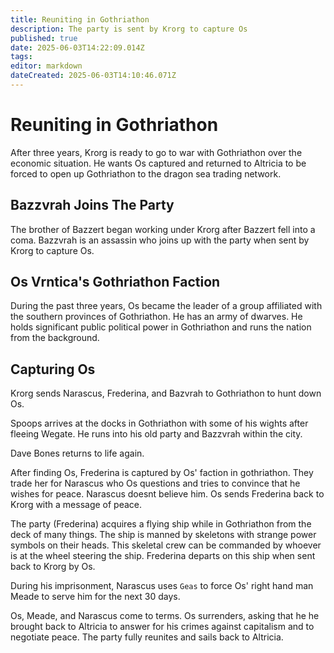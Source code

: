 ```yaml
---
title: Reuniting in Gothriathon
description: The party is sent by Krorg to capture Os
published: true
date: 2025-06-03T14:22:09.014Z
tags: 
editor: markdown
dateCreated: 2025-06-03T14:10:46.071Z
---
```


# Reuniting in Gothriathon
After three years, Krorg is ready to go to war with Gothriathon over the economic situation. He wants Os captured and returned to Altricia to be forced to open up Gothriathon to the dragon sea trading network.


## Bazzvrah Joins The Party
The brother of Bazzert began working under Krorg after Bazzert fell into a coma. Bazzvrah is an assassin who joins up with the party when sent by Krorg to capture Os.


## Os Vrntica's Gothriathon Faction
During the past three years, Os became the leader of a group affiliated with the southern provinces of Gothriathon. He has an army of dwarves. He holds significant public political power in Gothriathon and runs the nation from the background.

## Capturing Os
Krorg sends Narascus, Frederina, and Bazvrah to Gothriathon to hunt down Os.

Spoops arrives at the docks in Gothriathon with some of his wights after fleeing Wegate. He runs into his old party and Bazzvrah within the city. 

Dave Bones returns to life again.

After finding Os, Frederina is captured by Os' faction in gothriathon. They trade her for Narascus who Os questions and tries to convince that he wishes for peace. Narascus doesnt believe him. Os sends Frederina back to Krorg with a message of peace. 

The party (Frederina) acquires a flying ship while in Gothriathon from the deck of many things. The ship is manned by skeletons with strange power symbols on their heads. This skeletal crew can be commanded by whoever is at the wheel steering the ship. Frederina departs on this ship when sent back to Krorg by Os.

During his imprisonment, Narascus uses `Geas` to force Os' right hand man Meade to serve him for the next 30 days.

Os, Meade, and Narascus come to terms. Os surrenders, asking that he he brought back to Altricia to answer for his crimes against capitalism and to negotiate peace. The party fully reunites and sails back to Altricia.